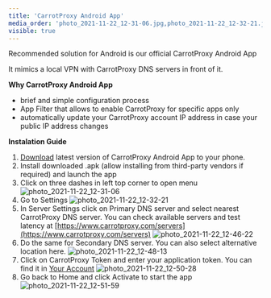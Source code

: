```yaml
---
title: 'CarrotProxy Android App'
media_order: 'photo_2021-11-22_12-31-06.jpg,photo_2021-11-22_12-32-21.jpg,photo_2021-11-22_12-46-22.jpg,photo_2021-11-22_12-48-13.jpg,photo_2021-11-22_12-50-28.jpg,photo_2021-11-22_12-51-59.jpg'
visible: true
---
```


Recommended solution for Android is our official CarrotProxy Android App

It mimics a local VPN with CarrotProxy DNS servers in front of it.

**Why CarrotProxy Android App**
* brief and simple configuration process
* App Filter that allows to enable CarrotProxy for specific apps only
* automatically update your CarrotProxy account IP address in case your public IP address changes

**Instalation Guide**
1. [Download](https://www.carrotproxy.com/downloads/bin/android/com.carrotproxy.dns_1.0.0_e59cbbb-pure-release.apk) latest version of CarrotProxy Android App to your phone.
2. Install downloaded .apk (allow installing from third-party vendors if required) and launch the app
3. Click on three dashes in left top corner to open menu
![photo_2021-11-22_12-31-06](photo_2021-11-22_12-31-06.jpg?resize=300)
5. Go to Settings
![photo_2021-11-22_12-32-21](photo_2021-11-22_12-32-21.jpg?resize=250)
6. In Server Settings click on Primary DNS server and select nearest CarrotProxy DNS server. You can check available servers and test latency at [https://www.carrotproxy.com/servers](https://www.carrotproxy.com/servers)
![photo_2021-11-22_12-46-22](photo_2021-11-22_12-46-22.jpg?resize=270)
7. Do the same for Secondary DNS server. You can also select alternative location here.
![photo_2021-11-22_12-48-13](photo_2021-11-22_12-48-13.jpg?resize=260)
8. Click on CarrotProxy Token and enter your application token. You can find it in [Your Account](https://www.carrotproxy.com/account)
![photo_2021-11-22_12-50-28](photo_2021-11-22_12-50-28.jpg?resize=280)
9. Go back to Home and click Activate to start the app
![photo_2021-11-22_12-51-59](photo_2021-11-22_12-51-59.jpg?resize=290)